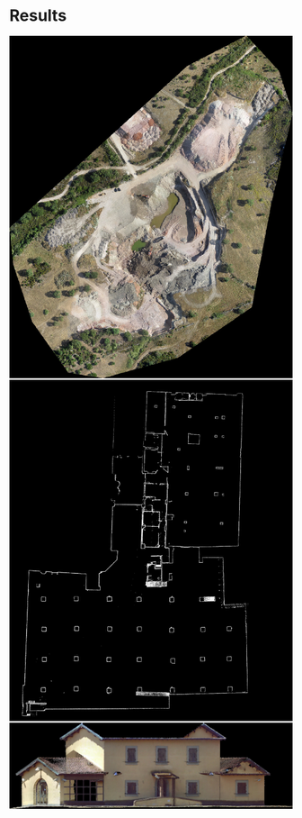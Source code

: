 # Results
![OrtofotoCAVA](./images/CAVA.jpg)
![FloorPlan](./images/FLOOR_PLAN.jpg)
![Casaletto](./images/casaletto.jpg)
